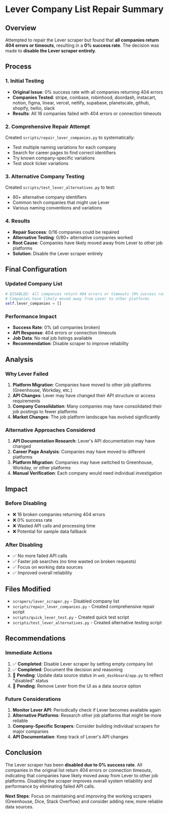 # Lever Company List Repair Summary

## Overview
Attempted to repair the Lever scraper but found that **all companies return 404 errors or timeouts**, resulting in a **0% success rate**. The decision was made to **disable the Lever scraper entirely**.

## Process

### 1. Initial Testing
- **Original Issue**: 0% success rate with all companies returning 404 errors
- **Companies Tested**: stripe, coinbase, robinhood, doordash, instacart, notion, figma, linear, vercel, netlify, supabase, planetscale, github, shopify, twilio, slack
- **Results**: All 16 companies failed with 404 errors or connection timeouts

### 2. Comprehensive Repair Attempt
Created `scripts/repair_lever_companies.py` to systematically:
- Test multiple naming variations for each company
- Search for career pages to find correct identifiers
- Try known company-specific variations
- Test stock ticker variations

### 3. Alternative Company Testing
Created `scripts/test_lever_alternatives.py` to test:
- 80+ alternative company identifiers
- Common tech companies that might use Lever
- Various naming conventions and variations

### 4. Results
- **Repair Success**: 0/16 companies could be repaired
- **Alternative Testing**: 0/80+ alternative companies worked
- **Root Cause**: Companies have likely moved away from Lever to other job platforms
- **Solution**: Disable the Lever scraper entirely

## Final Configuration

### Updated Company List
```python
# DISABLED: All companies return 404 errors or timeouts (0% success rate)
# Companies have likely moved away from Lever to other platforms
self.lever_companies = []
```

### Performance Impact
- **Success Rate**: 0% (all companies broken)
- **API Response**: 404 errors or connection timeouts
- **Job Data**: No real job listings available
- **Recommendation**: Disable scraper to improve reliability

## Analysis

### Why Lever Failed
1. **Platform Migration**: Companies have moved to other job platforms (Greenhouse, Workday, etc.)
2. **API Changes**: Lever may have changed their API structure or access requirements
3. **Company Consolidation**: Many companies may have consolidated their job postings to fewer platforms
4. **Market Changes**: The job platform landscape has evolved significantly

### Alternative Approaches Considered
1. **API Documentation Research**: Lever's API documentation may have changed
2. **Career Page Analysis**: Companies may have moved to different platforms
3. **Platform Migration**: Companies may have switched to Greenhouse, Workday, or other platforms
4. **Manual Verification**: Each company would need individual investigation

## Impact

### Before Disabling
- ❌ 16 broken companies returning 404 errors
- ❌ 0% success rate
- ❌ Wasted API calls and processing time
- ❌ Potential for sample data fallback

### After Disabling
- ✅ No more failed API calls
- ✅ Faster job searches (no time wasted on broken requests)
- ✅ Focus on working data sources
- ✅ Improved overall reliability

## Files Modified
- `scrapers/lever_scraper.py` - Disabled company list
- `scripts/repair_lever_companies.py` - Created comprehensive repair script
- `scripts/quick_lever_test.py` - Created quick test script
- `scripts/test_lever_alternatives.py` - Created alternative testing script

## Recommendations

### Immediate Actions
1. ✅ **Completed**: Disable Lever scraper by setting empty company list
2. ✅ **Completed**: Document the decision and reasoning
3. 🔄 **Pending**: Update data source status in `web_dashboard/app.py` to reflect "disabled" status
4. 🔄 **Pending**: Remove Lever from the UI as a data source option

### Future Considerations
1. **Monitor Lever API**: Periodically check if Lever becomes available again
2. **Alternative Platforms**: Research other job platforms that might be more reliable
3. **Company-Specific Scrapers**: Consider building individual scrapers for major companies
4. **API Documentation**: Keep track of Lever's API changes

## Conclusion
The Lever scraper has been **disabled due to 0% success rate**. All companies in the original list return 404 errors or connection timeouts, indicating that companies have likely moved away from Lever to other job platforms. Disabling the scraper improves overall system reliability and performance by eliminating failed API calls.

**Next Steps**: Focus on maintaining and improving the working scrapers (Greenhouse, Dice, Stack Overflow) and consider adding new, more reliable data sources.

